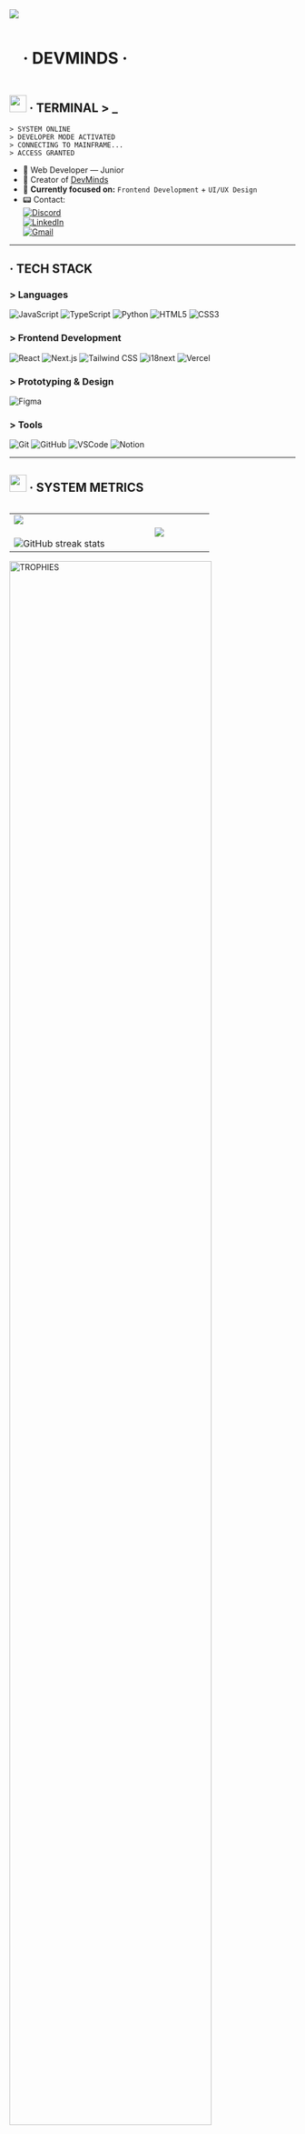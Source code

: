 <!--horizontal divider(gradiant)-->
<img src="https://user-images.githubusercontent.com/73097560/115834477-dbab4500-a447-11eb-908a-139a6edaec5c.gif">

<!--h1 without bottom border-->

<div id="user-content-toc">
  <ul align="left">
    <summary><h1 style="display: inline-block">· DEVMINDS · </h1></summary>
  </ul>
</div>


<!--About Me-->

## <picture><img src = "https://raw.githubusercontent.com/7oSkaaa/7oSkaaa/main/Images/about_me.gif" width = 30px></picture> · TERMINAL > _



```
> SYSTEM ONLINE
> DEVELOPER MODE ACTIVATED
> CONNECTING TO MAINFRAME...
> ACCESS GRANTED
```


- :satellite: Web Developer — Junior
- :electric_plug: Creator of [DevMinds](https://devminds-sooty.vercel.app/en)
- :floppy_disk: **Currently focused on:** `Frontend Development` + `UI/UX Design`
- :pager: Contact:  
  [![Discord](https://img.shields.io/badge/itsender-000000?style=flat-square&logo=discord&logoColor=white)](https://discord.com/users/itsender)  
  [![LinkedIn](https://img.shields.io/badge/LinkedIn-000000?style=flat-square&logo=linkedin&logoColor=white)](https://www.linkedin.com/in/sebastian-morea-cañon-5ba97729a/)  
  [![Gmail](https://img.shields.io/badge/semoca00@gmail.com-000000?style=flat-square&logo=gmail&logoColor=white)](mailto:semoca00@gmail.com)

---

##  · TECH STACK

### > Languages

![JavaScript](https://img.shields.io/badge/JavaScript-000000?style=flat-square&logo=JavaScript&logoColor=white)
![TypeScript](https://img.shields.io/badge/TypeScript-000000?style=flat-square&logo=TypeScript&logoColor=white)
![Python](https://img.shields.io/badge/Python-000000?style=flat-square&logo=Python&logoColor=white)
![HTML5](https://img.shields.io/badge/HTML5-000000?style=flat-square&logo=HTML5&logoColor=white)
![CSS3](https://img.shields.io/badge/CSS3-000000?style=flat-square&logo=CSS3&logoColor=white)

### > Frontend Development

![React](https://img.shields.io/badge/React-000000?style=flat-square&logo=React&logoColor=white)
![Next.js](https://img.shields.io/badge/Next.js-000000?style=flat-square&logo=Next.js&logoColor=white)
![Tailwind CSS](https://img.shields.io/badge/Tailwind_CSS-000000?style=flat-square&logo=TailwindCSS&logoColor=white)
![i18next](https://img.shields.io/badge/i18n-000000?style=flat-square&logo=translate&logoColor=white)
![Vercel](https://img.shields.io/badge/Vercel-000000?style=flat-square&logo=Vercel&logoColor=white)

### > Prototyping & Design

![Figma](https://img.shields.io/badge/Figma-000000?style=flat-square&logo=Figma&logoColor=white)

### > Tools

![Git](https://img.shields.io/badge/Git-000000?style=flat-square&logo=Git&logoColor=white)
![GitHub](https://img.shields.io/badge/GitHub-000000?style=flat-square&logo=GitHub&logoColor=white)
![VSCode](https://img.shields.io/badge/VS_Code-000000?style=flat-square&logo=VisualStudioCode&logoColor=white)
![Notion](https://img.shields.io/badge/Notion-000000?style=flat-square&logo=Notion&logoColor=white)

---



## <picture><img src="https://github.com/7oSkaaa/7oSkaaa/blob/main/Images/Statistics.gif?raw=true" width=30px></picture> · SYSTEM METRICS



<table align="left">
<tr border="none">
<td width="50%" align="center">
  <img align="left" src="https://github-readme-stats.vercel.app/api?username=Semoca001&theme=dark&show_icons=true&count_private=true&bg_color=000000&title_color=ffffff&text_color=ffffff&icon_color=ffffff&border_color=444444" />
  <br><br>
  <img title="· SYSTEM STATUS ·" alt="GitHub streak stats" src="https://github-readme-streak-stats.herokuapp.com/?user=Semoca001&theme=dark&background=000000&ring=ffffff&fire=ffffff&currStreakLabel=ffffff&currStreakNum=ffffff&sideNums=ffffff&sideLabels=ffffff&border=444444" /> 
</td>

<td width="50%" align="center">
  <img align="center" src="https://github-readme-stats.anuraghazra1.vercel.app/api/top-langs/?username=Semoca001&theme=dark&hide_border=false&no-bg=true&no-frame=true&langs_count=10&bg_color=000000&title_color=ffffff&text_color=ffffff&border_color=444444"/>
</td>
</tr>
</table>

<div align="left">
  <a href="https://github.com/ryo-ma/github-profile-trophy">
      <img align="center" width="84%" src="https://github-profile-trophy.vercel.app/?username=Semoca001&theme=darkhub&row=1&column=7&margin-h=15&margin-w=5&no-bg=true" alt="TROPHIES" />
  </a>
</div>

---


<img src="https://user-images.githubusercontent.com/73097560/115834477-dbab4500-a447-11eb-908a-139a6edaec5c.gif">


```
> CONNECTION TERMINATED
> SYSTEM SHUTDOWN INITIATED
> GOODBYE
```

-----------
